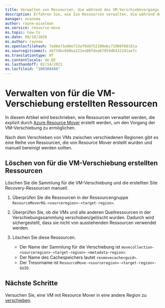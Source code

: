 ```yaml
---
title: Verwalten von Ressourcen, die während des VM-Verschiebevorgangs in Azure Resource Mover erstellt werden
description: Erfahren Sie, wie Sie Ressourcen verwalten, die während des VM-Verschiebevorgangs in Azure Resource Mover erstellt werden.
manager: evansma
author: rayne-wiselman
ms.service: resource-move
ms.topic: how-to
ms.date: 09/10/2020
ms.author: raynew
ms.openlocfilehash: 7ad0e73a90e733af0dd752100ebc71908f68181a
ms.sourcegitcommit: d4734bc680ea221ea80fdea67859d6d32241aefc
ms.translationtype: HT
ms.contentlocale: de-DE
ms.lasthandoff: 02/14/2021
ms.locfileid: "100388480"
---
```

# <a name="manage-resources-created-for-the-vm-move"></a>Verwalten von für die VM-Verschiebung erstellten Ressourcen

In diesem Artikel wird beschrieben, wie Ressourcen verwaltet werden, die explizit durch [Azure Resource Mover](overview.md) erstellt werden, um den Vorgang der VM-Verschiebung zu ermöglichen. 

Nach dem Verschieben von VMs zwischen verschiedenen Regionen gibt es eine Reihe von Ressourcen, die von Resource Mover erstellt wurden und manuell bereinigt werden sollten.

## <a name="delete-resources-created-for-vm-move"></a>Löschen von für die VM-Verschiebung erstellten Ressourcen

Löschen Sie die Sammlung für die VM-Verschiebung und die erstellten Site Recovery-Ressourcen manuell.

1. Überprüfen Sie die Ressourcen in der Ressourcengruppe ```ResourceMoverRG-<sourceregion>-<target-region>```.
2. Überprüfen Sie, ob die VMs und alle anderen Quellressourcen in der Verschiebungssammlung verschoben/gelöscht wurden. Dadurch wird sichergestellt, dass sie nicht von ausstehenden Ressourcen verwendet werden.
2. Löschen Sie diese Ressourcen.

    - Der Name der Sammlung für die Verschiebung ist ```movecollection-<sourceregion>-<target-region>-<metadata-region>```.
    - Der Name des Cachespeichers lautet ```resmovecache<guid>```.
    - Der Tresorname ist ```ResourceMove-<sourceregion>-<target-region>-GUID```.

## <a name="next-steps"></a>Nächste Schritte

Versuchen Sie, eine VM mit Resource Mover in eine andere Region zu [verschieben](tutorial-move-region-virtual-machines.md).
